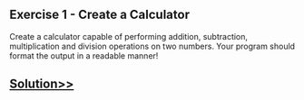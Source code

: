 ## Exercise 1 - Create a Calculator
Create a calculator capable of performing addition, subtraction, multiplication and division operations on two numbers. Your program should format the output in a readable manner!

## [Solution>>](https://replit.com/@codewithharry/08-Day8-Exercise-1-Create-a-Calculator-Solution#main.py)
